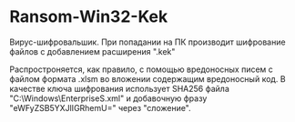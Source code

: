 # Ransom-Win32-Kek

Вирус-шифровальшик.
При попадании на ПК производит шифрование файлов с добавлением расширения ".kek"

Распростроняется, как правило, с помощью вредоносных писем с файлом формата .xlsm во вложении содержащим вредоносный код.
В качестве ключа шифрования использует SHA256 файла "C:\Windows\EnterpriseS.xml" и добавочную фразу "eWFyZSB5YXJlIGRhemU=" через "сложение".
